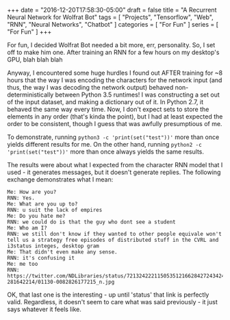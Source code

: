 +++
date = "2016-12-20T17:58:30-05:00"
draft = false
title = "A Recurrent Neural Network for Wolfrat Bot"
tags = [ "Projects", "Tensorflow", "Web", "RNN", "Neural Networks", "Chatbot" ]
categories = [ "For Fun" ]
series = [ "For Fun" ]
+++

For fun, I decided Wolfrat Bot needed a bit more, err, personality.
So, I set off to make him one. After training an RNN for a few hours
on my desktop's GPU, blah blah blah

Anyway, I encountered some huge hurdles
I found out AFTER training for ~8 hours that the way I was encoding
the characters for the network input (and thus, the way I was
decoding the network output) behaved non-deterministically
between Python 3.5 runtimes!
I was constructing a set out of the input dataset, and making a dictionary
out of it. In Python 2.7, it behaved the same way every time. Now, I don't
expect sets to store the elements in any order (that's kinda the point),
but I had at least expected the order to be consistent, though I guess
that was awfully presumptious of me.

To demonstrate, running
`python3 -c 'print(set("test"))'`
more than once yields different results
for me. On the other hand, running
`python2 -c 'print(set("test"))'`
more than once always yields the same results.

The results were about what I expected from the character RNN model that
I used - it generates messages, but it doesn't generate replies.
The following exchange demonstrates what I mean:
```
Me: How are you?  
RNN: Yes.
Me: What are you up to?
RNN: u suit the lack of empires
Me: Do you hate me?
RNN: we could do is that the guy who dont see a student
Me: Who am I?
RNN: we still don't know if they wanted to other people equivale won't tell us a strategy free episodes of distributed stuff in the CVRL and i3status integes, desktop gram
Me: That didn't even make any sense.
RNN: it's confusing it
Me: me too
RNN: https://twitter.com/NDLibraries/status/721324222115053512166284272434243135-281642214/01130-0082826177215_n.jpg
```
OK, that last one is the interesting - up until 'status' that link
is perfectly valid. Regardless, it doesn't seem to care what was said
previously - it just says whatever it feels like.
